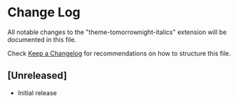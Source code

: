 # Change Log
All notable changes to the "theme-tomorrownight-italics" extension will be documented in this file.

Check [Keep a Changelog](http://keepachangelog.com/) for recommendations on how to structure this file.

## [Unreleased]
- Initial release
